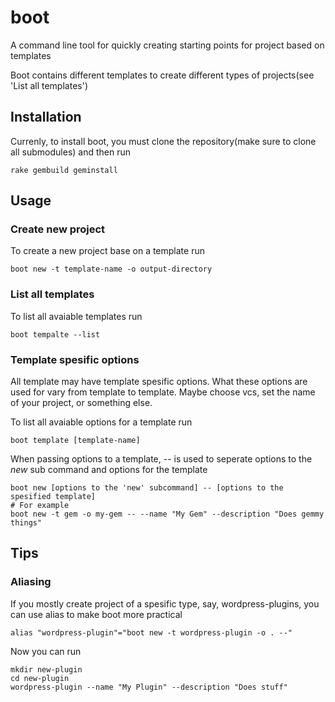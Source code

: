 # boot
A command line tool for quickly creating starting points for project based on templates

Boot contains different templates to create different types of projects(see 'List all templates')

## Installation
Currenly, to install boot, you must clone the repository(make sure to clone all submodules)
and then run
```shell
rake gembuild geminstall
```

## Usage

### Create new project
To create a new project base on a template run
```shell
boot new -t template-name -o output-directory
```

### List all templates
To list all avaiable templates run
```shell
boot tempalte --list
```

### Template spesific options
All template may have template spesific options. What these options are used for vary from template to template.
Maybe choose vcs, set the name of your project, or something else.

To list all avaiable options for a template run
```shell
boot template [template-name]
```

When passing options to a template, -- is used to seperate options to the *new* sub command and options for the template
```shell
boot new [options to the 'new' subcommand] -- [options to the spesified template]
# For example
boot new -t gem -o my-gem -- --name "My Gem" --description "Does gemmy things"
```


## Tips

### Aliasing
If you mostly create project of a spesific type, say, wordpress-plugins, you can use alias to make boot more 
practical

```shell
alias "wordpress-plugin"="boot new -t wordpress-plugin -o . --"
```

Now you can run

```shell
mkdir new-plugin
cd new-plugin
wordpress-plugin --name "My Plugin" --description "Does stuff"
```
